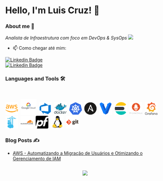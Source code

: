 # Hello, I'm Luis Cruz! :love_you_gesture:

### About me :bicyclist:
*Analista de Infraestrutura com foco em DevOps & SysOps* <img src="https://media.giphy.com/media/WUlplcMpOCEmTGBtBW/giphy.gif" width="30">

- 📫 Como chegar até mim: &nbsp; 
<a href="https://www.linkedin.com/in/luiscruzcwb/" target="_blank">
  <img src="https://img.shields.io/badge/-LuisCruz-blue?style=flat&logo=Linkedin&logoColor=white" alt="Linkedin Badge">
</a>
<br>
<a href="https://medium.com/@luiscruzcwb" target="_blank">
  <img src="https://img.shields.io/badge/-LuisCruz-black?style=flat&logo=Medium&logoColor=white" alt="Linkedin Badge">
</a>

### Languages and Tools 🛠 &nbsp;
<br>
<p>
<img src="https://github.com/devicons/devicon/blob/master/icons/amazonwebservices/amazonwebservices-plain-wordmark.svg" title="AWS" alt="AWS" width="40" height="40"/>&nbsp;
<img src="https://github.com/devicons/devicon/blob/master/icons/googlecloud/googlecloud-original-wordmark.svg" title="GCP" alt="GCP" width="50" height="50"/>&nbsp;
<img src="https://github.com/devicons/devicon/blob/master/icons/azuredevops/azuredevops-plain.svg" title="Azure" alt="Azure" width="40" height="40"/>&nbsp;
<img src="https://github.com/devicons/devicon/blob/master/icons/docker/docker-original-wordmark.svg" title="Docker" alt="Docker" width="40" height="40"/>&nbsp;
<img src="https://github.com/devicons/devicon/blob/master/icons/kubernetes/kubernetes-original.svg" title="K8S" alt="K8S" width="40" height="40"/>&nbsp;
<img src="https://github.com/devicons/devicon/blob/master/icons/ansible/ansible-original.svg" title="Ansible" alt="Ansible" width="40" height="40"/>&nbsp;
<img src="https://github.com/devicons/devicon/blob/master/icons/vagrant/vagrant-original.svg" title="Vagrant" alt="Vagrant" width="40" height="40"/>&nbsp;
<img src="https://github.com/devicons/devicon/blob/master/icons/elasticsearch/elasticsearch-original.svg" title="ELK" alt="ELK" width="40" height="40"/>&nbsp;
<img src="https://github.com/devicons/devicon/blob/master/icons/prometheus/prometheus-original-wordmark.svg" title="Prometheus" alt="Prometheus" width="40" height="40"/>&nbsp;
<img src="https://github.com/devicons/devicon/blob/master/icons/grafana/grafana-original-wordmark.svg" title="Grafana" alt="Grafana" width="40" height="40"/>&nbsp;
<img src="https://github.com/devicons/devicon/blob/master/icons/portainer/portainer-original.svg" title="Portainer" alt="Portainer" width="40" height="40"/>&nbsp;
<img src="https://github.com/devicons/devicon/blob/master/icons/cloudflare/cloudflare-original-wordmark.svg" title="Cloudflare" alt="Cloudflare" width="40" height="40"/>&nbsp;
<img src="https://github.com/devicons/devicon/blob/master/icons/pfsense/pfsense-original.svg" title="pfSense" alt="pfSense" width="40" height="40"/>&nbsp;
<img src="https://github.com/devicons/devicon/blob/master/icons/linux/linux-original.svg" title="Linux" alt="Linux" width="40" height="40"/>&nbsp;
<img src="https://github.com/devicons/devicon/blob/master/icons/git/git-original-wordmark.svg" title="Git" alt="Git" width="40" height="40"/>&nbsp;
<br>

### Blog Posts ✍️  
- [AWS - Automatizando a Migração de Usuários e Otimizando o Gerenciamento de IAM](https://medium.com/@luiscruzcwb/automatizando-a-migra%C3%A7%C3%A3o-de-usu%C3%A1rios-e-otimizando-o-gerenciamento-de-iam-na-aws-607c975d7bc9)

##
<p align="center"><img src="https://media.giphy.com/media/M9gbBd9nbDrOTu1Mqx/giphy.gif" width="100"/></p>

<!-- <div style="display: flex; justify-content: center; align-items: center; height: 100vh;">
    <p align="center"><img src="https://github.com/luiscruzcwb/luiscruzcwb/blob/main/code2.gif?raw=true" width="950" height="450" alt="GIF"></p>
</div>
-->